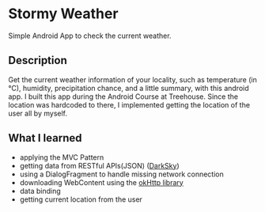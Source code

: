 # Stormy Weather 
Simple Android App to check the current weather.

## Description
Get the current weather information of your locality, such as temperature (in °C), humidity, precipitation chance, and a little summary, with this android app. 
I built this app during the Android Course at Treehouse. Since the location was hardcoded to there, I implemented getting the location of the user all by myself.
 
## What I learned
- applying the MVC Pattern
- getting data from RESTful APIs(JSON) ([DarkSky](https://darksky.net/dev))
- using a DialogFragment to handle missing network connection
- downloading WebContent using the [okHttp library](https://square.github.io/okhttp/)
- data binding
- getting current location from the user

